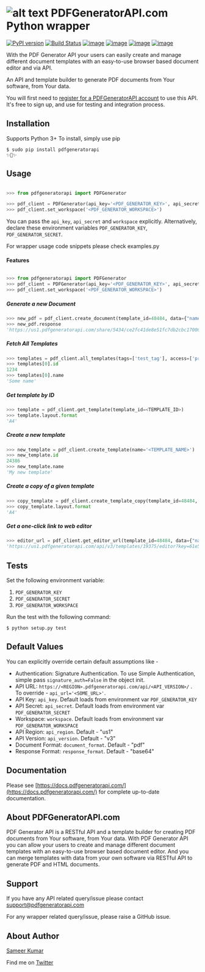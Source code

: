 [logo]: https://pdfgeneratorapi.com/assets/deploy/web/images/logo-light.png "PDFGeneratorAPI.com Python Wrapper Logo"

![alt text][logo] PDFGeneratorAPI.com Python wrapper
==================================================== 

[![PyPI version](https://badge.fury.io/py/pdfgeneratorapi.svg)](https://badge.fury.io/py/pdfgeneratorapi)
[![Build Status](https://travis-ci.org/sameerkumar18/pdfgeneratorapi-python.svg?branch=master)](https://travis-ci.org/sameerkumar18/pdfgeneratorapi-python)
[![image](https://img.shields.io/pypi/v/pdfgeneratorapi.svg)](https://pypi.org/project/pdfgeneratorapi/)
[![image](https://img.shields.io/pypi/l/pdfgeneratorapi.svg)](https://pypi.org/project/pdfgeneratorapi/)
[![image](https://img.shields.io/badge/Say%20Thanks-!-1EAEDB.svg)](https://saythanks.io/to/sameerkumar18)
[![image](https://img.shields.io/badge/Paypal-Donate-blue.svg)](https://www.paypal.me/sameerkumar18)

With the PDF Generator API your users can easily create and manage different document templates with an easy-to-use browser based document editor and via API.

An API and template builder to generate PDF documents from Your software, from Your data.

You will first need to [register for a PDFGeneratorAPI account](https://pdfgeneratorapi.com/signup) to use this API. It's free to sign up, and use for testing and integration process.


Installation
------------

Supports Python 3+
To install, simply use pip
```
$ sudo pip install pdfgeneratorapi
✨🍰✨
```

Usage
-----

```python

>>> from pdfgeneratorapi import PDFGenerator

>>> pdf_client = PDFGenerator(api_key='<PDF_GENERATOR_KEY>', api_secret='<PDF_GENERATOR_SECRET>')
>>> pdf_client.set_workspace('<PDF_GENERATOR_WORKSPACE>')
```


You can pass the `api_key`, `api_secret` and `workspace` explicitly. Alternatively, declare these environment variables `PDF_GENERATOR_KEY`, `PDF_GENERATOR_SECRET`.

For wrapper usage code snippets please check examples.py

#### Features


```python

>>> from pdfgeneratorapi import PDFGenerator
>>> pdf_client = PDFGenerator(api_key='<PDF_GENERATOR_KEY>', api_secret='<PDF_GENERATOR_SECRET>')
>>> pdf_client.set_workspace('<PDF_GENERATOR_WORKSPACE>')
```

##### Generate a new Document
```python
>>> new_pdf = pdf_client.create_document(template_id=48484, data={"name": "Sameer Kumar"}, document_format="pdf", response_format="url")
>>> new_pdf.response
'https://us1.pdfgeneratorapi.com/share/5434/ce2fc41de8e51fc7db2cbc1700075a92'
```
##### Fetch All Templates
```python
>>> templates = pdf_client.all_templates(tags=['test_tag'], access=['private'])
>>> templates[0].id
1234
>>> templates[0].name
'Some name'
```
##### Get template by ID
```python
>>> template = pdf_client.get_template(template_id=<TEMPLATE_ID>)
>>> template.layout.format
'A4'
```
##### Create a new template
```python
>>> new_template = pdf_client.create_template(name='<TEMPLATE_NAME>')
>>> new_template.id
24386
>>> new_template.name
'My new template'
```
##### Create a copy of a given template
```python
>>> copy_template = pdf_client.create_template_copy(template_id=48484, name="Copied template")
>>> copy_template.layout.format
'A4'
```
##### Get a one-click link to  web editor
```python
>>> editor_url = pdf_client.get_editor_url(template_id=48484, data={"name": "Sameer"})
'https://us1.pdfgeneratorapi.com/api/v3/templates/19375/editor?key=61e5f04ca1794253ed17e6bb986c1702&workspace=demo.example@actualreports.com&signature=75d7c8fb0c06942da2bf76422f1a79eb72cada6d7ab07f7a7d0eaf8d510897d9&data=https://myawesomeapp.com/data/9129381823.json'
```

Tests
-----
Set the following environment variable:
1. `PDF_GENERATOR_KEY`
2. `PDF_GENERATOR_SECRET`
3. `PDF_GENERATOR_WORKSPACE`

Run the test with the following command:

```
$ python setup.py test
```

## Default Values

You can explicitly override certain default assumptions like - 
- Authentication: Signature Authentication. To use Simple Authentication, simple pass `signature_auth=False` in the object init.
- API URL: `https://<REGION>.pdfgeneratorapi.com/api/<API_VERSION>/` . To override - `api_url='<SOME_URL>'`.
- API Key: `api_key`. Default loads from environment var `PDF_GENERATOR_KEY`
- API Secret: `api_secret`. Default loads from environment var `PDF_GENERATOR_SECRET`
- Workspace: `workspace`. Default loads from environment var `PDF_GENERATOR_WORKSPACE`
- API Region: `api_region`. Default - "us1"
- API Version: `api_version`. Default - "v3"
- Document Format: `document_format`. Default - "pdf"
- Response Format: `response_format`. Default - "base64"

## Documentation

Please see [https://docs.pdfgeneratorapi.com/](https://docs.pdfgeneratorapi.com/) for complete up-to-date documentation.

## About PDFGeneratorAPI.com

PDF Generator API is a RESTful API and a template builder for creating PDF documents from Your software, from Your data. With PDF Generator API you can allow your users to create and manage different document templates with an easy-to-use browser based document editor. And you can merge templates with data from your own software via RESTful API to generate PDF and HTML documents.

## Support
If you have any API related query/issue please contact support@pdfgeneratorapi.com

For any wrapper related query/issue, please raise a GitHub issue.
## About Author
[Sameer Kumar](https://www.sameerkumar.website/)

Find me on [Twitter](https://twitter.com/sameer_kumar018)
